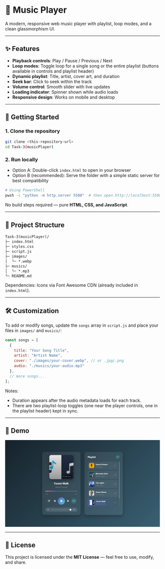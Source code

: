 # 🎵 Music Player

A modern, responsive web music player with playlist, loop modes, and a clean glassmorphism UI.

---

## ✨ Features

- **Playback controls**: Play / Pause / Previous / Next
- **Loop modes**: Toggle loop for a single song or the entire playlist (buttons available in controls and playlist header)
- **Dynamic playlist**: Title, artist, cover art, and duration
- **Seek bar**: Click to seek within the track
- **Volume control**: Smooth slider with live updates
- **Loading indicator**: Spinner shown while audio loads
- **Responsive design**: Works on mobile and desktop

---

## 🚀 Getting Started

### 1. Clone the repository

```bash
git clone <this-repository-url>
cd Task-3(musicPlayer)
```

### 2. Run locally

- Option A: Double-click `index.html` to open in your browser
- Option B (recommended): Serve the folder with a simple static server for best compatibility

```bash
# Using PowerShell
pwsh -c "python -m http.server 5500"  # then open http://localhost:5500
```

No build steps required — pure **HTML, CSS, and JavaScript**.

---

## 📂 Project Structure

```
Task-3(musicPlayer)/
├─ index.html
├─ styles.css
├─ script.js
├─ images/
│  └─ *.webp
├─ musics/
│  └─ *.mp3
└─ README.md
```

Dependencies: Icons via Font Awesome CDN (already included in `index.html`).

---

## 🛠️ Customization

To add or modify songs, update the `songs` array in `script.js` and place your files in `images/` and `musics/`:

```javascript
const songs = [
  {
    title: "Your Song Title",
    artist: "Artist Name",
    cover: "./images/your-cover.webp", // or .jpg/.png
    audio: "./musics/your-audio.mp3"
  },
  // more songs...
];
```

Notes:
- Duration appears after the audio metadata loads for each track.
- There are two playlist-loop toggles (one near the player controls, one in the playlist header) kept in sync.

---

## 📸 Demo

![Music Player Demo](./images/Demo.webp)

---

## 📝 License

This project is licensed under the **MIT License** — feel free to use, modify, and share.
